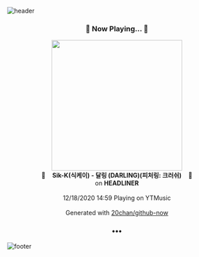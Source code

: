 ![header](https://capsule-render.vercel.app/api?type=wave&height=170&section=header&text=Hi.%20I'm%20SHIFT&fontColor=090707&fontAlignX=45&fontAlignY=65&fontSize=100)

<h3 align="center">🎵 Now Playing... 🎵</h3>
<p align="center">
  <a href="https://music.youtube.com/channel/UCv6YKzTZuGdFB6oVVzkbmyw">
    <img width="300" src="https://lh3.googleusercontent.com/CwHKwswivu4yGFdE1ASvMMEnsquF43h4ZdgzirhsKr-VH1uecb1I7A-N3qTZyEoIEOrrWSl3n7HXYm26Dw">
  </a>
  <br>
  🎵&nbsp&nbsp&nbsp <b>Sik-K(식케이) - 달링 (DARLING)(피처링: 크러쉬)</b> &nbsp&nbsp&nbsp🎵
  <br>
  on <b>HEADLINER</b>
  
  <br />
  <br />
  12/18/2020 14:59 Playing on YTMusic
  <br />
  <br />
  Generated with <a href="https://github.com/20chan/github-now">20chan/github-now</a>
</p>

<h3 align="center">•••</h3>

![footer](https://capsule-render.vercel.app/api?type=wave&height=150&section=footer)
